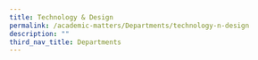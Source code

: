 ```yaml
---
title: Technology & Design
permalink: /academic-matters/Departments/technology-n-design
description: ""
third_nav_title: Departments
---
```

